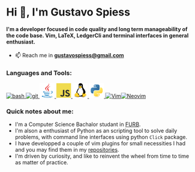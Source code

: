 # Hi 👋, I'm Gustavo Spiess
#### I'm a developer focused in code quality and long term manageability of the code base. Vim, LaTeX, LedgerCli and terminal interfaces in general enthusiast.

- 📫 Reach me in  [**gustavospiess@gmail.com**](mailto:gustavospiess@gmail.com)


### Languages and Tools:
<p align="left"> <a href="https://www.gnu.org/software/bash/" target="_blank"> <img src="https://www.vectorlogo.zone/logos/gnu_bash/gnu_bash-icon.svg" alt="bash" width="40" height="40"/> </a> <a href="https://git-scm.com/" target="_blank"> <img src="https://www.vectorlogo.zone/logos/git-scm/git-scm-icon.svg" alt="git" width="40" height="40"/> </a> <a href="https://www.java.com" target="_blank"> <img src="https://raw.githubusercontent.com/devicons/devicon/master/icons/java/java-original.svg" alt="java" width="40" height="40"/> </a> <a href="https://developer.mozilla.org/en-US/docs/Web/JavaScript" target="_blank"> <img src="https://raw.githubusercontent.com/devicons/devicon/master/icons/javascript/javascript-original.svg" alt="javascript" width="40" height="40"/> </a> <a href="https://www.linux.org/" target="_blank"> <img src="https://raw.githubusercontent.com/devicons/devicon/master/icons/linux/linux-original.svg" alt="linux" width="40" height="40"/> </a> <a href="https://www.python.org" target="_blank"> <img src="https://raw.githubusercontent.com/devicons/devicon/master/icons/python/python-original.svg" alt="python" width="40" height="40"/> </a>   <a href="https://github.com/vim/vim" target="_blank"> <img src="https://github.com/vim/vim/blob/master/runtime/vim48x48.png" width="36" alt="Vim"</a><a href="https://github.com/neovim/neovim"  target="_blank"><img src="https://raw.githubusercontent.com/neovim/neovim.github.io/master/logos/neovim-mark.svg" alt="Neovim" width="36"></a></p>

### Quick notes about me:

- I'm a Computer Science Bachalor studant in [FURB](furb.br).
- I'm alson a enthusiast of Python as an scripting tool to solve daily problems, with command line interfaces using python `Click` package.
- I have developped a couple of vim plugins for small necessities I had and you may find them in my [repositories](https://github.com/gustavospiess?tab=repositories).
- I'm driven by curiosity, and like to reinvent the wheel from time to time as matter of practice.
